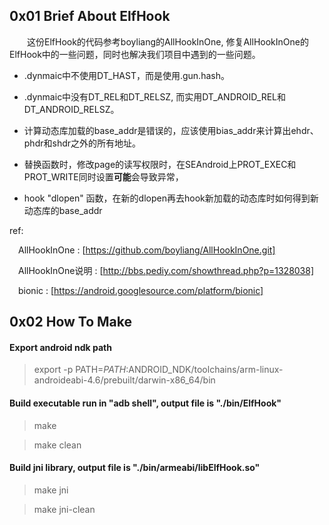 ## 0x01 Brief About ElfHook

&emsp;&emsp;这份ElfHook的代码参考boyliang的AllHookInOne, 修复AllHookInOne的
ElfHook中的一些问题，同时也解决我们项目中遇到的一些问题。

- .dynmaic中不使用DT_HAST，而是使用.gun.hash。

- .dynmaic中没有DT_REL和DT_RELSZ, 而实用DT_ANDROID_REL和DT_ANDROID_RELSZ。

- 计算动态库加载的base_addr是错误的，应该使用bias_addr来计算出ehdr、phdr和shdr之外的所有地址。

- 替换函数时，修改page的读写权限时，在SEAndroid上PROT_EXEC和PROT_WRITE同时设置**可能**会导致异常，

- hook "dlopen" 函数，在新的dlopen再去hook新加载的动态库时如何得到新动态库的base_addr


ref:

&emsp;AllHookInOne : [https://github.com/boyliang/AllHookInOne.git]

&emsp;AllHookInOne说明 : [http://bbs.pediy.com/showthread.php?p=1328038]

&emsp;bionic : [https://android.googlesource.com/platform/bionic]


## 0x02 How To Make

#### Export android ndk path

> export -p PATH=$PATH:$ANDROID_NDK/toolchains/arm-linux-androideabi-4.6/prebuilt/darwin-x86_64/bin

#### Build executable run in "adb shell", output file is "./bin/ElfHook"

> make

> make clean

#### Build jni library, output file is "./bin/armeabi/libElfHook.so"

> make jni

> make jni-clean
